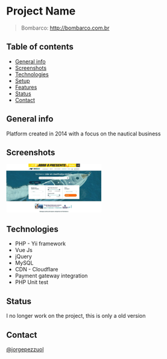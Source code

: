 # Project Name
> Bombarco: http://bombarco.com.br

## Table of contents
* [General info](#general-info)
* [Screenshots](#screenshots)
* [Technologies](#technologies)
* [Setup](#setup)
* [Features](#features)
* [Status](#status)
* [Contact](#contact)

## General info
Platform created in 2014 with a focus on the nautical business

## Screenshots
<img src="demonstration.jpeg" width="50%" height="40%">

## Technologies
* PHP - Yii framework
* Vue Js
* jQuery
* MySQL
* CDN - Cloudflare
* Payment gateway integration
* PHP Unit test

## Status
I no longer work on the project, this is only a old version

## Contact
[@jorgepezzuol](https://www.linkedin.com/in/jorge-pezzuol/)
